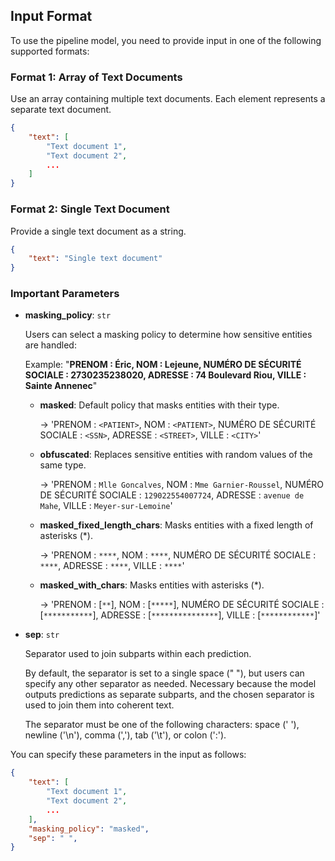 ## Input Format

To use the pipeline model, you need to provide input in one of the following supported formats:

### Format 1: Array of Text Documents

Use an array containing multiple text documents. Each element represents a separate text document.

```json
{
    "text": [
        "Text document 1",
        "Text document 2",
        ...
    ]
}
```

### Format 2: Single Text Document

Provide a single text document as a string.

```json
{
    "text": "Single text document"
}
```

### Important Parameters

- **masking_policy**: `str`

    Users can select a masking policy to determine how sensitive entities are handled:

    Example: "**PRENOM : Éric, NOM : Lejeune, NUMÉRO DE SÉCURITÉ SOCIALE : 2730235238020, ADRESSE : 74 Boulevard Riou, VILLE : Sainte Annenec**"

    - **masked**: Default policy that masks entities with their type.

      -> 'PRENOM : `<PATIENT>`, NOM : `<PATIENT>`, NUMÉRO DE SÉCURITÉ SOCIALE : `<SSN>`, ADRESSE : `<STREET>`, VILLE : `<CITY>`'

    - **obfuscated**: Replaces sensitive entities with random values of the same type.

      -> 'PRENOM : `Mlle Goncalves`, NOM : `Mme Garnier-Roussel`, NUMÉRO DE SÉCURITÉ SOCIALE : `129022554007724`, ADRESSE : `avenue de Mahe`, VILLE : `Meyer-sur-Lemoine`'

    - **masked_fixed_length_chars**: Masks entities with a fixed length of asterisks (\*).

      -> 'PRENOM : `****`, NOM : `****`, NUMÉRO DE SÉCURITÉ SOCIALE : `****`, ADRESSE : `****`, VILLE : `****`'

    - **masked_with_chars**: Masks entities with asterisks (\*).

      -> 'PRENOM : [`**`], NOM : [`*****`], NUMÉRO DE SÉCURITÉ SOCIALE : [`***********`], ADRESSE : [`***************`], VILLE : [`************`]'

- **sep**: `str`

    Separator used to join subparts within each prediction.

    By default, the separator is set to a single space (" "), but users can specify any other separator as needed. Necessary because the model outputs predictions as separate subparts, and the chosen separator is used to join them into coherent text.

    The separator must be one of the following characters: space (' '), newline ('\n'), comma (','), tab ('\t'), or colon (':').
    
You can specify these parameters in the input as follows:

```json
{
    "text": [
        "Text document 1",
        "Text document 2",
        ...
    ],
    "masking_policy": "masked",
    "sep": " ",
}
```